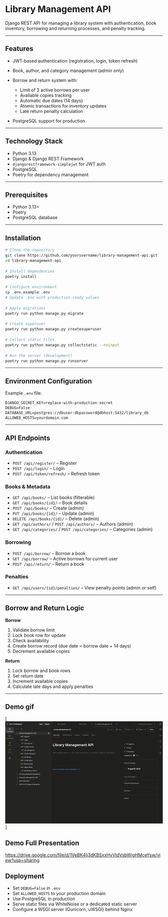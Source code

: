 # Library Management API

Django REST API for managing a library system with authentication, book inventory, borrowing and returning processes, and penalty tracking.

---

## Features

- JWT-based authentication (registration, login, token refresh)
- Book, author, and category management (admin only)
- Borrow and return system with:

  - Limit of 3 active borrows per user
  - Available copies tracking
  - Automatic due dates (14 days)
  - Atomic transactions for inventory updates
  - Late return penalty calculation

- PostgreSQL support for production

---

## Technology Stack

- Python 3.13
- Django & Django REST Framework
- `djangorestframework-simplejwt` for JWT auth
- PostgreSQL
- Poetry for dependency management

---

## Prerequisites

- Python 3.13+
- Poetry
- PostgreSQL database

---

## Installation

```bash
# Clone the repository
git clone https://github.com/yourusername/library-management-api.git
cd library-management-api

# Install dependencies
poetry install

# Configure environment
cp .env.example .env
# Update .env with production-ready values

# Apply migrations
poetry run python manage.py migrate

# Create superuser
poetry run python manage.py createsuperuser

# Collect static files
poetry run python manage.py collectstatic --noinput

# Run the server (development)
poetry run python manage.py runserver
```

---

## Environment Configuration

Example `.env` file:

```env
DJANGO_SECRET_KEY=replace-with-production-secret
DEBUG=False
DATABASE_URL=postgres://dbuser:dbpassword@dbhost:5432/library_db
ALLOWED_HOSTS=yourdomain.com
```

---

## API Endpoints

### Authentication

- `POST /api/register/` – Register
- `POST /api/login/` – Login
- `POST /api/token/refresh/` – Refresh token

### Books & Metadata

- `GET /api/books/` – List books (filterable)
- `GET /api/books/{id}/` – Book details
- `POST /api/books/` – Create (admin)
- `PUT /api/books/{id}/` – Update (admin)
- `DELETE /api/books/{id}/` – Delete (admin)
- `GET /api/authors/` / `POST /api/authors/` – Authors (admin)
- `GET /api/categories/` / `POST /api/categories/` – Categories (admin)

### Borrowing

- `POST /api/borrow/` – Borrow a book
- `GET /api/borrow/` – Active borrows for current user
- `POST /api/return/` – Return a book

### Penalties

- `GET /api/users/{id}/penalties/` – View penalty points (admin or self)

---

## Borrow and Return Logic

**Borrow**

1. Validate borrow limit
2. Lock book row for update
3. Check availability
4. Create borrow record (due date = borrow date + 14 days)
5. Decrement available copies

**Return**

1. Lock borrow and book rows
2. Set return date
3. Increment available copies
4. Calculate late days and apply penalties

---

## Demo gif

[![Demo GIF](docs/assets/library_1.gif)]

## Demo Full Presentation

https://drive.google.com/file/d/1VeBK4Ij3dKBSxxHvVIdVsbWigHMceYsw/view?usp=sharing

## Deployment

- Set `DEBUG=False` in `.env`
- Set `ALLOWED_HOSTS` to your production domain
- Use PostgreSQL in production
- Serve static files via WhiteNoise or a dedicated static server
- Configure a WSGI server (Gunicorn, uWSGI) behind Nginx
